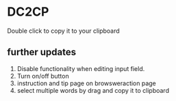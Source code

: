 # DC2CP

Double click to copy it to your clipboard

## further updates
1. Disable functionality when editing input field.
2. Turn on/off button
3. instruction and tip page on browsweraction page
4. select multiple words by drag and copy it to clipboard
